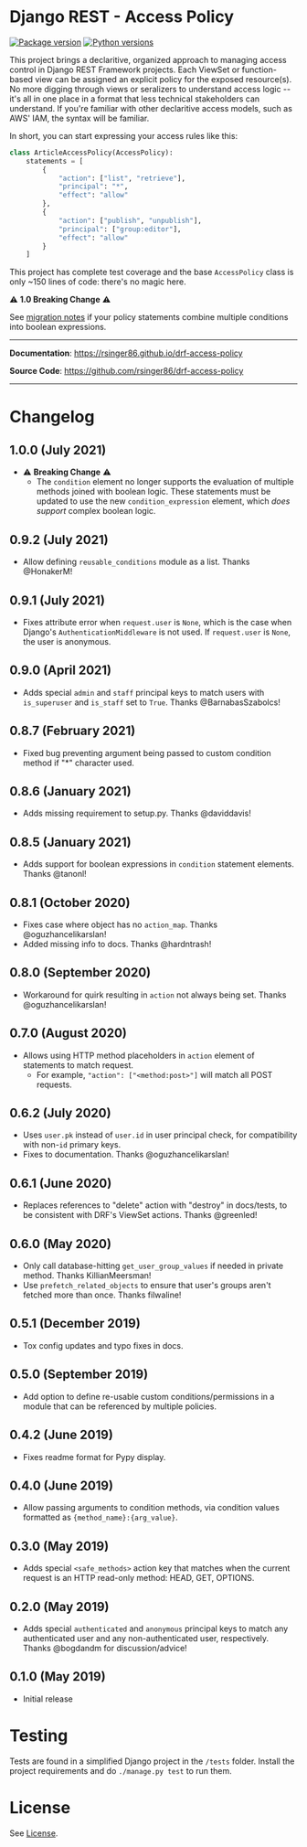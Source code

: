 # Django REST - Access Policy

[![Package version](https://badge.fury.io/py/drf-access-policy.svg)](https://pypi.python.org/pypi/drf-access-policy)
[![Python versions](https://img.shields.io/pypi/status/drf-access-policy.svg)](https://img.shields.io/pypi/status/drf-access-policy.svg/)

This project brings a declaritive, organized approach to managing access control in Django REST Framework projects. Each ViewSet or function-based view can be assigned an explicit policy for the exposed resource(s). No more digging through views or seralizers to understand access logic -- it's all in one place in a format that less technical stakeholders can understand. If you're familiar with other declaritive access models, such as AWS' IAM, the syntax will be familiar.

In short, you can start expressing your access rules like this:

```python
class ArticleAccessPolicy(AccessPolicy):
    statements = [
        {
            "action": ["list", "retrieve"],
            "principal": "*",
            "effect": "allow"
        },
        {
            "action": ["publish", "unpublish"],
            "principal": ["group:editor"],
            "effect": "allow"
        }
    ]
```

This project has complete test coverage and the base `AccessPolicy` class is only ~150 lines of code: there's no magic here.

:warning: **1.0 Breaking Change** :warning:

See [migration notes](https://rsinger86.github.io/drf-access-policy/migration_notes.html) if your policy statements combine multiple conditions into boolean expressions.

---

**Documentation**: <a href="https://rsinger86.github.io/drf-access-policy/" target="_blank">https://rsinger86.github.io/drf-access-policy</a>

**Source Code**: <a href="https://github.com/rsinger86/drf-access-policy" target="_blank">https://github.com/rsinger86/drf-access-policy</a>

---

# Changelog <a id="changelog"></a>

## 1.0.0 (July 2021)

- :warning: **Breaking Change** :warning:
  - The `condition` element no longer supports the evaluation of multiple methods joined with boolean logic. These statements must be updated to use the new `condition_expression` element, which _does support_ complex boolean logic.

## 0.9.2 (July 2021)

- Allow defining `reusable_conditions` module as a list. Thanks @HonakerM!

## 0.9.1 (July 2021)

- Fixes attribute error when `request.user` is `None`, which is the case when Django's `AuthenticationMiddleware` is not used. If `request.user` is `None`, the user is anonymous.

## 0.9.0 (April 2021)

- Adds special `admin` and `staff` principal keys to match users with `is_superuser` and `is_staff` set to `True`. Thanks @BarnabasSzabolcs!

## 0.8.7 (February 2021)

- Fixed bug preventing argument being passed to custom condition method if "\*" character used.

## 0.8.6 (January 2021)

- Adds missing requirement to setup.py. Thanks @daviddavis!

## 0.8.5 (January 2021)

- Adds support for boolean expressions in `condition` statement elements. Thanks @tanonl!

## 0.8.1 (October 2020)

- Fixes case where object has no `action_map`. Thanks @oguzhancelikarslan!
- Added missing info to docs. Thanks @hardntrash!

## 0.8.0 (September 2020)

- Workaround for quirk resulting in `action` not always being set. Thanks @oguzhancelikarslan!

## 0.7.0 (August 2020)

- Allows using HTTP method placeholders in `action` element of statements to match request.
  - For example, `"action": ["<method:post>"]` will match all POST requests.

## 0.6.2 (July 2020)

- Uses `user.pk` instead of `user.id` in user principal check, for compatibility with non-`id` primary keys.
- Fixes to documentation. Thanks @oguzhancelikarslan!

## 0.6.1 (June 2020)

- Replaces references to "delete" action with "destroy" in docs/tests, to be consistent with DRF's ViewSet actions. Thanks @greenled!

## 0.6.0 (May 2020)

- Only call database-hitting `get_user_group_values` if needed in private method. Thanks KillianMeersman!
- Use `prefetch_related_objects` to ensure that user's groups aren't fetched more than once. Thanks filwaline!

## 0.5.1 (December 2019)

- Tox config updates and typo fixes in docs.

## 0.5.0 (September 2019)

- Add option to define re-usable custom conditions/permissions in a module that can be referenced by multiple policies.

## 0.4.2 (June 2019)

- Fixes readme format for Pypy display.

## 0.4.0 (June 2019)

- Allow passing arguments to condition methods, via condition values formatted as `{method_name}:{arg_value}`.

## 0.3.0 (May 2019)

- Adds special `<safe_methods>` action key that matches when the current request is an HTTP read-only method: HEAD, GET, OPTIONS.

## 0.2.0 (May 2019)

- Adds special `authenticated` and `anonymous` principal keys to match any authenticated user and any non-authenticated user, respectively. Thanks @bogdandm for discussion/advice!

## 0.1.0 (May 2019)

- Initial release

# Testing

Tests are found in a simplified Django project in the `/tests` folder. Install the project requirements and do `./manage.py test` to run them.

# License

See [License](LICENSE.md).
